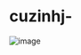 # cuzinhj-
![image](https://github.com/anavitoriagoess/Dia-dos-namorados/assets/97069033/e0a96cf6-c1ba-4d44-955d-980fc627d4ba)
